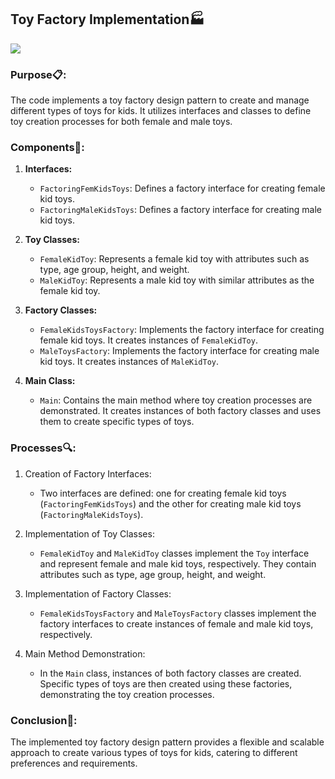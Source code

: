 
## Toy Factory Implementation🏭
[![](https://skills.thijs.gg/icons?i=java)](https://skills.thijs.gg)

### Purpose📋:
The code implements a toy factory design pattern to create and manage different types of toys for kids. It utilizes interfaces and classes to define toy creation processes for both female and male toys.

### Components🧪:
1. **Interfaces:**
   - `FactoringFemKidsToys`: Defines a factory interface for creating female kid toys.
   - `FactoringMaleKidsToys`: Defines a factory interface for creating male kid toys.

2. **Toy Classes:**
   - `FemaleKidToy`: Represents a female kid toy with attributes such as type, age group, height, and weight.
   - `MaleKidToy`: Represents a male kid toy with similar attributes as the female kid toy.

3. **Factory Classes:**
   - `FemaleKidsToysFactory`: Implements the factory interface for creating female kid toys. It creates instances of `FemaleKidToy`.
   - `MaleToysFactory`: Implements the factory interface for creating male kid toys. It creates instances of `MaleKidToy`.

4. **Main Class:**
   - `Main`: Contains the main method where toy creation processes are demonstrated. It creates instances of both factory classes and uses them to create specific types of toys.

### Processes🔍:
1. Creation of Factory Interfaces:
   - Two interfaces are defined: one for creating female kid toys (`FactoringFemKidsToys`) and the other for creating male kid toys (`FactoringMaleKidsToys`).

2. Implementation of Toy Classes:
   - `FemaleKidToy` and `MaleKidToy` classes implement the `Toy` interface and represent female and male kid toys, respectively. They contain attributes such as type, age group, height, and weight.

3. Implementation of Factory Classes:
   - `FemaleKidsToysFactory` and `MaleToysFactory` classes implement the factory interfaces to create instances of female and male kid toys, respectively.

4. Main Method Demonstration:
   - In the `Main` class, instances of both factory classes are created. Specific types of toys are then created using these factories, demonstrating the toy creation processes.

### Conclusion🚀:
The implemented toy factory design pattern provides a flexible and scalable approach to create various types of toys for kids, catering to different preferences and requirements.



